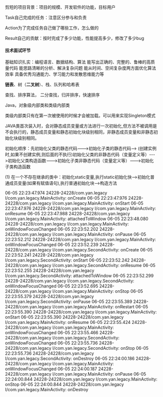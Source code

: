 剪短的项目背景：项目的规模、开发软件的功能，目标用户

Task自己完成的任务：注意区分参与和负责

Action为了完成任务自己做了哪些工作，怎么做的

Result自己的贡献：按时完成了多少功能，性能提高多少，修改了多少bug


#### 技术面试环节

基础知识扎实：编程语言、数据结构、算法
能写出正确的、完整的、鲁棒的高质量代码
能思路清晰的分析、解决复杂问题
能从时间、空间复杂度两方面优化算法效率
具备优秀沟通能力、学习能力和发散思维能力等

**链表**、树（**二叉树**）、栈、队列和哈希表

查找、排序算法， 二分查找，归并排序，快速排序


Java，对象级内部类和类级内部类

类级内部类只有在第一次被使用的时候才会被加载。可以用来实现Singleton模式


JAVA类首次装入时，会对静态成员变量或方法进行一次初始化,但方法不被调用是不会执行的，静态成员变量和静态初始化块级别相同，非静态成员变量和非静态初始化块级别相同。

初始化顺序：先初始化父类的静态代码--->初始化子类的静态代码-->
(创建实例时,如果不创建实例,则后面的不执行)初始化父类的非静态代码（变量定义等）--->初始化父类构造函数--->初始化子类非静态代码（变量定义等）--->初始化子类构造函数


(1) 在一个不存在继承的类中：初始化static变量,执行static初始化快-->初始化普通成员变量(如果有赋值语句),执行普通初始化块-->构造方法


06-05 22:23:47.974 24228-24228/com.yan.legacy I/com.yan.legacy.MainActivity: onCreate
06-05 22:23:47.976 24228-24228/com.yan.legacy I/com.yan.legacy.MainActivity: onStart
06-05 22:23:47.976 24228-24228/com.yan.legacy I/com.yan.legacy.MainActivity: onResume
06-05 22:23:47.988 24228-24228/com.yan.legacy I/com.yan.legacy.MainActivity: attachedToWindow
06-05 22:23:48.080 24228-24228/com.yan.legacy I/com.yan.legacy.MainActivity: onWindowFocusChanged
06-05 22:23:52.202 24228-24228/com.yan.legacy I/com.yan.legacy.MainActivity: onPause
06-05 22:23:52.212 24228-24228/com.yan.legacy I/com.yan.legacy.MainActivity: onWindowFocusChanged
06-05 22:23:52.239 24228-24228/com.yan.legacy I/com.yan.legacy.SecondActivity: onCreate
06-05 22:23:52.241 24228-24228/com.yan.legacy I/com.yan.legacy.SecondActivity: onStart
06-05 22:23:52.242 24228-24228/com.yan.legacy I/com.yan.legacy.SecondActivity: onResume
06-05 22:23:52.255 24228-24228/com.yan.legacy I/com.yan.legacy.SecondActivity: attachedToWindow
06-05 22:23:52.299 24228-24228/com.yan.legacy I/com.yan.legacy.SecondActivity: onWindowFocusChanged
06-05 22:23:52.695 24228-24228/com.yan.legacy I/com.yan.legacy.MainActivity: onStop
06-05 22:23:55.379 24228-24228/com.yan.legacy I/com.yan.legacy.SecondActivity: onPause
06-05 22:23:55.389 24228-24228/com.yan.legacy I/com.yan.legacy.MainActivity: onRestart
06-05 22:23:55.390 24228-24228/com.yan.legacy I/com.yan.legacy.MainActivity: onStart
06-05 22:23:55.390 24228-24228/com.yan.legacy I/com.yan.legacy.MainActivity: onResume
06-05 22:23:55.424 24228-24228/com.yan.legacy I/com.yan.legacy.MainActivity: onWindowFocusChanged
06-05 22:23:55.466 24228-24228/com.yan.legacy I/com.yan.legacy.SecondActivity: onWindowFocusChanged
06-05 22:23:55.736 24228-24228/com.yan.legacy I/com.yan.legacy.SecondActivity: onStop
06-05 22:23:55.736 24228-24228/com.yan.legacy I/com.yan.legacy.SecondActivity: onDestroy
06-05 22:24:00.186 24228-24228/com.yan.legacy I/com.yan.legacy.MainActivity: onWindowFocusChanged
06-05 22:24:00.187 24228-24228/com.yan.legacy I/com.yan.legacy.MainActivity: onPause
06-05 22:24:00.844 24228-24228/com.yan.legacy I/com.yan.legacy.MainActivity: onStop
06-05 22:24:00.844 24228-24228/com.yan.legacy I/com.yan.legacy.MainActivity: onDestroy

